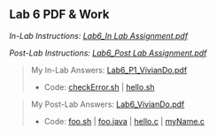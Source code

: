 ## Lab 6 PDF & Work

*In-Lab Instructions: [Lab6_In Lab Assignment.pdf](https://github.com/odnaiviv/CSC3320/blob/main/Labs/Lab%2006/Lab6_In%20Lab%20Assignment.pdf)*

*Post-Lab Instructions: [Lab6_Post Lab Assignment.pdf](https://github.com/odnaiviv/CSC3320/blob/main/Labs/Lab%2006/Lab6_Post%20Lab%20Assignment.pdf)*

>My In-Lab Answers: [Lab6_P1_VivianDo.pdf](https://github.com/odnaiviv/CSC3320/blob/main/Labs/Lab%2006/Lab6_P1_VivianDo.pdf)
>* Code: [checkError.sh](https://github.com/odnaiviv/CSC3320/blob/main/Labs/Lab%2006/checkError.sh) | [hello.sh](https://github.com/odnaiviv/CSC3320/blob/main/Labs/Lab%2006/hello.sh)


>My Post-Lab Answers: [Lab6_VivianDo.pdf](https://github.com/odnaiviv/CSC3320/blob/main/Labs/Lab%2006/Lab6_VivianDo.pdf)
>* Code: [foo.sh](https://github.com/odnaiviv/CSC3320/blob/main/Labs/Lab%2006/foo.sh) | [foo.java](https://github.com/odnaiviv/CSC3320/blob/main/Labs/Lab%2006/foo.java) | [hello.c](https://github.com/odnaiviv/CSC3320/blob/main/Labs/Lab%2006/hello.c) | [myName.c](https://github.com/odnaiviv/CSC3320/blob/main/Labs/Lab%2006/myName.c)
